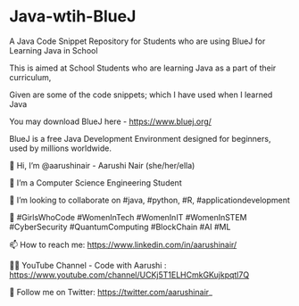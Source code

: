 # Java-wtih-BlueJ
A Java Code Snippet Repository for Students who are using BlueJ for Learning Java in School

This is aimed at School Students who are learning Java as a part of their curriculum,

Given are some of the code snippets; which I have used when I learned Java

You may download BlueJ here - https://www.bluej.org/

BlueJ is a free Java Development Environment designed for beginners, used by millions worldwide.









👋 Hi, I’m @aarushinair - Aarushi Nair (she/her/ella)

👀 I’m a Computer Science Engineering Student

💞️ I’m looking to collaborate on #java, #python, #R, #applicationdevelopment

🌱 #GirlsWhoCode #WomenInTech #WomenInIT #WomenInSTEM #CyberSecurity #QuantumComputing #BlockChain #AI #ML

📫 How to reach me: https://www.linkedin.com/in/aarushinair/

👩‍🏫 YouTube Channel - Code with Aarushi : https://www.youtube.com/channel/UCKj5T1ELHCmkGKujkpqtl7Q

🙋‍ Follow me on Twitter: https://twitter.com/aarushinair_
